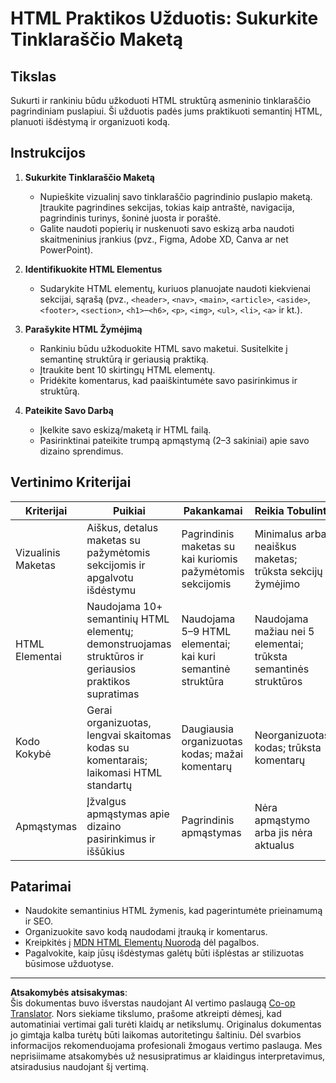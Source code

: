 <!--
CO_OP_TRANSLATOR_METADATA:
{
  "original_hash": "5a764667bbe82aa72ac0a67f4c97ff4a",
  "translation_date": "2025-10-03T11:11:36+00:00",
  "source_file": "3-terrarium/1-intro-to-html/assignment.md",
  "language_code": "lt"
}
-->
# HTML Praktikos Užduotis: Sukurkite Tinklaraščio Maketą

## Tikslas

Sukurti ir rankiniu būdu užkoduoti HTML struktūrą asmeninio tinklaraščio pagrindiniam puslapiui. Ši užduotis padės jums praktikuoti semantinį HTML, planuoti išdėstymą ir organizuoti kodą.

## Instrukcijos

1. **Sukurkite Tinklaraščio Maketą**
   - Nupieškite vizualinį savo tinklaraščio pagrindinio puslapio maketą. Įtraukite pagrindines sekcijas, tokias kaip antraštė, navigacija, pagrindinis turinys, šoninė juosta ir poraštė.
   - Galite naudoti popierių ir nuskenuoti savo eskizą arba naudoti skaitmeninius įrankius (pvz., Figma, Adobe XD, Canva ar net PowerPoint).

2. **Identifikuokite HTML Elementus**
   - Sudarykite HTML elementų, kuriuos planuojate naudoti kiekvienai sekcijai, sąrašą (pvz., `<header>`, `<nav>`, `<main>`, `<article>`, `<aside>`, `<footer>`, `<section>`, `<h1>`–`<h6>`, `<p>`, `<img>`, `<ul>`, `<li>`, `<a>` ir kt.).

3. **Parašykite HTML Žymėjimą**
   - Rankiniu būdu užkoduokite HTML savo maketui. Susitelkite į semantinę struktūrą ir geriausią praktiką.
   - Įtraukite bent 10 skirtingų HTML elementų.
   - Pridėkite komentarus, kad paaiškintumėte savo pasirinkimus ir struktūrą.

4. **Pateikite Savo Darbą**
   - Įkelkite savo eskizą/maketą ir HTML failą.
   - Pasirinktinai pateikite trumpą apmąstymą (2–3 sakiniai) apie savo dizaino sprendimus.

## Vertinimo Kriterijai

| Kriterijai       | Puikiai                                                                                     | Pakankamai                                                                     | Reikia Tobulinti                                                               |
|------------------|--------------------------------------------------------------------------------------------|--------------------------------------------------------------------------------|--------------------------------------------------------------------------------|
| Vizualinis Maketas | Aiškus, detalus maketas su pažymėtomis sekcijomis ir apgalvotu išdėstymu                   | Pagrindinis maketas su kai kuriomis pažymėtomis sekcijomis                     | Minimalus arba neaiškus maketas; trūksta sekcijų žymėjimo                      |
| HTML Elementai   | Naudojama 10+ semantinių HTML elementų; demonstruojamas struktūros ir geriausios praktikos supratimas | Naudojama 5–9 HTML elementai; kai kuri semantinė struktūra                     | Naudojama mažiau nei 5 elementai; trūksta semantinės struktūros                |
| Kodo Kokybė      | Gerai organizuotas, lengvai skaitomas kodas su komentarais; laikomasi HTML standartų         | Daugiausia organizuotas kodas; mažai komentarų                                 | Neorganizuotas kodas; trūksta komentarų                                        |
| Apmąstymas       | Įžvalgus apmąstymas apie dizaino pasirinkimus ir iššūkius                                   | Pagrindinis apmąstymas                                                         | Nėra apmąstymo arba jis nėra aktualus                                          |

## Patarimai

- Naudokite semantinius HTML žymenis, kad pagerintumėte prieinamumą ir SEO.
- Organizuokite savo kodą naudodami įtrauką ir komentarus.
- Kreipkitės į [MDN HTML Elementų Nuorodą](https://developer.mozilla.org/en-US/docs/Web/HTML/Element) dėl pagalbos.
- Pagalvokite, kaip jūsų išdėstymas galėtų būti išplėstas ar stilizuotas būsimose užduotyse.

---

**Atsakomybės atsisakymas**:  
Šis dokumentas buvo išverstas naudojant AI vertimo paslaugą [Co-op Translator](https://github.com/Azure/co-op-translator). Nors siekiame tikslumo, prašome atkreipti dėmesį, kad automatiniai vertimai gali turėti klaidų ar netikslumų. Originalus dokumentas jo gimtąja kalba turėtų būti laikomas autoritetingu šaltiniu. Dėl svarbios informacijos rekomenduojama profesionali žmogaus vertimo paslauga. Mes neprisiimame atsakomybės už nesusipratimus ar klaidingus interpretavimus, atsiradusius naudojant šį vertimą.